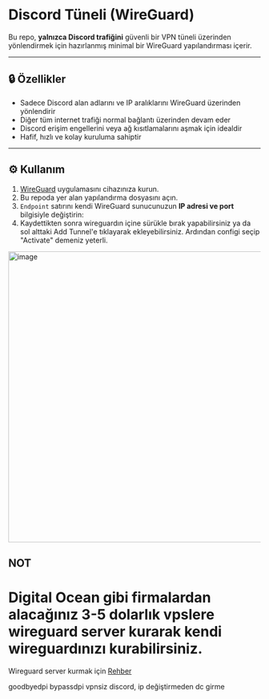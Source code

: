 # Discord Tüneli (WireGuard)

Bu repo, **yalnızca Discord trafiğini** güvenli bir VPN tüneli üzerinden yönlendirmek için hazırlanmış minimal bir WireGuard yapılandırması içerir.

---

## 🔒 Özellikler
- Sadece Discord alan adlarını ve IP aralıklarını WireGuard üzerinden yönlendirir  
- Diğer tüm internet trafiği normal bağlantı üzerinden devam eder  
- Discord erişim engellerini veya ağ kısıtlamalarını aşmak için idealdir  
- Hafif, hızlı ve kolay kuruluma sahiptir  

---

## ⚙️ Kullanım
1. [WireGuard](https://www.wireguard.com/install/) uygulamasını cihazınıza kurun.  
2. Bu repoda yer alan yapılandırma dosyasını açın.  
3. `Endpoint` satırını kendi WireGuard sunucunuzun **IP adresi ve port** bilgisiyle değiştirin:
4. Kaydettikten sonra wireguardın içine sürükle bırak yapabilirsiniz ya da sol alttaki Add Tunnel'e tıklayarak ekleyebilirsiniz. Ardından configi seçip "Activate" demeniz yeterli.

<img width="740" height="580" alt="image" src="https://github.com/user-attachments/assets/e99664c5-4ef3-4071-87da-a7a1b5eb00bb" />




## NOT 
# Digital Ocean gibi firmalardan alacağınız 3-5 dolarlık vpslere wireguard server kurarak kendi wireguardınızı kurabilirsiniz.

Wireguard server kurmak için [Rehber](https://github.com/sonerce/wireguard-install)


goodbyedpi bypassdpi
vpnsiz discord, ip değiştirmeden dc girme
